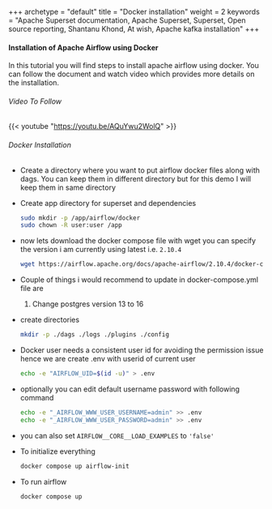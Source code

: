 +++ 
archetype = "default" 
title = "Docker installation" 
weight = 2
keywords     = "Apache Superset documentation, Apache Superset, Superset, Open source reporting, Shantanu Khond, At wish, Apache kafka installation"
+++


#### Installation of Apache Airflow using Docker
In this tutorial you will find steps to install apache airflow using docker. You can follow the document and watch video which provides more details on the installation. 

###### Video To Follow
{{< youtube "https://youtu.be/AQuYwu2WolQ" >}}


###### Docker Installation


* Create a directory where you want to put airflow docker files along with dags. You can keep them in different directory but for this demo I will keep them in same directory 


* Create app directory for superset and dependencies

    ```bash
    sudo mkdir -p /app/airflow/docker
    sudo chown -R user:user /app
    ```

* now lets download the docker compose file with wget you can specify the version i am currently using latest i.e. `2.10.4`

    ```bash
    wget https://airflow.apache.org/docs/apache-airflow/2.10.4/docker-compose.yaml 
    ```


* Couple of things i would recommend to update in docker-compose.yml file are
    1. Change postgres version 13 to 16
    



* create directories
    ```bash
    mkdir -p ./dags ./logs ./plugins ./config
    ```

* Docker user needs a consistent user id for avoiding the permission issue hence we are create .env with userid of current user
    ```bash
    echo -e "AIRFLOW_UID=$(id -u)" > .env

    ```

* optionally you can edit default username password with following command

    ```bash
    echo -e "_AIRFLOW_WWW_USER_USERNAME=admin" >> .env
    echo -e "_AIRFLOW_WWW_USER_PASSWORD=admin" >> .env
    ```

       
* you can also set `AIRFLOW__CORE__LOAD_EXAMPLES` to `'false'`


*   To initialize everything

    ```bash
    docker compose up airflow-init
    ```

* To run airflow
    ```bash
    docker compose up
    ```
